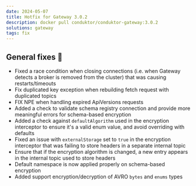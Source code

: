 ```yaml
---
date: 2024-05-07
title: Hotfix for Gateway 3.0.2
description: docker pull conduktor/conduktor-gateway:3.0.2
solutions: gateway
tags: fix
---
```


## General fixes 🔨

- Fixed a race condition when closing connections (i.e. when Gateway detects a broker is removed from the cluster) that was causing restarts/timeouts
- Fix duplicated key exception when rebuilding fetch request with duplicated topics
- FIX NPE when handling expired ApiVersions requests
- Added a check to validate schema registry connection and provide more meaningful errors for schema-based encryption
- Added a check against `defaultAlgorithm` used in the encryption interceptor to ensure it's a valid enum value, and avoid overriding with defaults
- Fixed an issue with `externalStorage` set to `true` in the encryption interceptor that was failing to store headers in a separate internal topic
- Ensure that if the encryption algorithm is changed, a new entry appears in the internal topic used to store headers
- Default namespace is now applied properly on schema-based encryption
- Added support encryption/decryption of AVRO `bytes` and `enums` types
